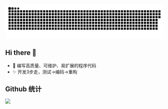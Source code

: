 
<div align="center">
    <img src="https://raw.githubusercontent.com/congwa/congwa/main/assets/github-contribution-grid-snake.svg">
</div>

## Hi there 👋

- 🤔 编写高质量、可维护、易扩展的程序代码
- :sparkles: 开发3步走，测试->编码->重构

## Github 统计

![](https://github-readme-stats.vercel.app/api?username=JoeshuTT&count_private=true&show_icons=true&theme=onedark)


